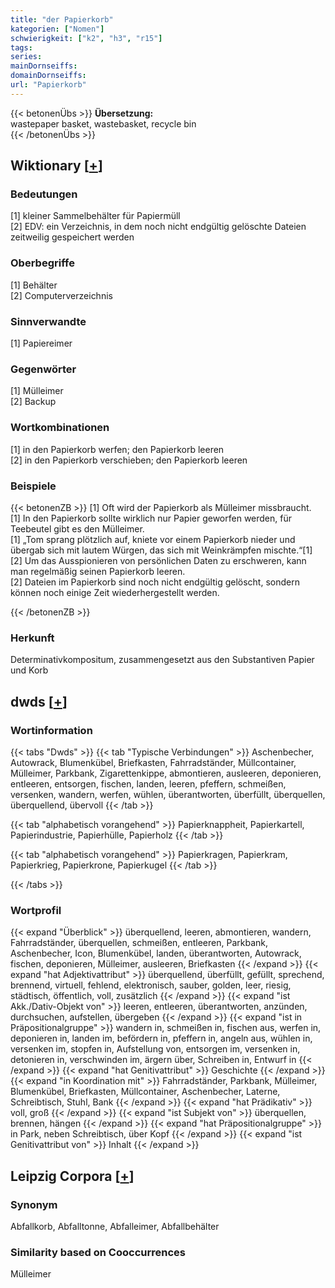 ```yaml
---
title: "der Papierkorb"
kategorien: ["Nomen"]
schwierigkeit: ["k2", "h3", "r15"]
tags:
series:
mainDornseiffs:
domainDornseiffs:
url: "Papierkorb"
---
```


{{< betonenÜbs >}}
**Übersetzung:**  
wastepaper basket, wastebasket, recycle bin  
{{< /betonenÜbs >}}

## Wiktionary [[+](https://de.wiktionary.org/wiki/Papierkorb)]

### Bedeutungen
[1] kleiner Sammelbehälter für Papiermüll  
[2] EDV: ein Verzeichnis, in dem noch nicht endgültig gelöschte Dateien zeitweilig gespeichert werden  

### Oberbegriffe
[1] Behälter  
[2] Computerverzeichnis  

### Sinnverwandte
[1] Papiereimer  

### Gegenwörter
[1] Mülleimer  
[2] Backup  

### Wortkombinationen
[1] in den Papierkorb werfen; den Papierkorb leeren  
[2] in den Papierkorb verschieben; den Papierkorb leeren  

### Beispiele
{{< betonenZB >}}
[1] Oft wird der Papierkorb als Mülleimer missbraucht.  
[1] In den Papierkorb sollte wirklich nur Papier geworfen werden, für Teebeutel gibt es den Mülleimer.  
[1] „Tom sprang plötzlich auf, kniete vor einem Papierkorb nieder und übergab sich mit lautem Würgen, das sich mit Weinkrämpfen mischte.“[1]  
[2] Um das Ausspionieren von persönlichen Daten zu erschweren, kann man regelmäßig seinen Papierkorb leeren.  
[2] Dateien im Papierkorb sind noch nicht endgültig gelöscht, sondern können noch einige Zeit wiederhergestellt werden.  

{{< /betonenZB >}}
### Herkunft
Determinativkompositum, zusammengesetzt aus den Substantiven Papier und Korb  



## dwds [[+](https://www.dwds.de/wb/Papierkorb)]

### Wortinformation
{{< tabs "Dwds" >}}
{{< tab "Typische Verbindungen" >}}
Aschenbecher, Autowrack, Blumenkübel, Briefkasten, Fahrradständer, Müllcontainer, Mülleimer, Parkbank, Zigarettenkippe, abmontieren, ausleeren, deponieren, entleeren, entsorgen, fischen, landen, leeren, pfeffern, schmeißen, versenken, wandern, werfen, wühlen, überantworten, überfüllt, überquellen, überquellend, übervoll
{{< /tab >}}

{{< tab "alphabetisch vorangehend" >}}
Papierknappheit, Papierkartell, Papierindustrie, Papierhülle, Papierholz
{{< /tab >}}

{{< tab "alphabetisch vorangehend" >}}
Papierkragen, Papierkram, Papierkrieg, Papierkrone, Papierkugel
{{< /tab >}}

{{< /tabs >}}

### Wortprofil
{{< expand "Überblick" >}} überquellend, leeren, abmontieren, wandern, Fahrradständer, überquellen, schmeißen, entleeren, Parkbank, Aschenbecher, Icon, Blumenkübel, landen, überantworten, Autowrack, fischen, deponieren, Mülleimer, ausleeren, Briefkasten {{< /expand >}}
{{< expand "hat Adjektivattribut" >}} überquellend, überfüllt, gefüllt, sprechend, brennend, virtuell, fehlend, elektronisch, sauber, golden, leer, riesig, städtisch, öffentlich, voll, zusätzlich {{< /expand >}}
{{< expand "ist Akk./Dativ-Objekt von" >}} leeren, entleeren, überantworten, anzünden, durchsuchen, aufstellen, übergeben {{< /expand >}}
{{< expand "ist in Präpositionalgruppe" >}} wandern in, schmeißen in, fischen aus, werfen in, deponieren in, landen im, befördern in, pfeffern in, angeln aus, wühlen in, versenken im, stopfen in, Aufstellung von, entsorgen im, versenken in, detonieren in, verschwinden im, ärgern über, Schreiben in, Entwurf in {{< /expand >}}
{{< expand "hat Genitivattribut" >}} Geschichte {{< /expand >}}
{{< expand "in Koordination mit" >}} Fahrradständer, Parkbank, Mülleimer, Blumenkübel, Briefkasten, Müllcontainer, Aschenbecher, Laterne, Schreibtisch, Stuhl, Bank {{< /expand >}}
{{< expand "hat Prädikativ" >}} voll, groß {{< /expand >}}
{{< expand "ist Subjekt von" >}} überquellen, brennen, hängen {{< /expand >}}
{{< expand "hat Präpositionalgruppe" >}} in Park, neben Schreibtisch, über Kopf {{< /expand >}}
{{< expand "ist Genitivattribut von" >}} Inhalt {{< /expand >}}

## Leipzig Corpora [[+](https://corpora.uni-leipzig.de/en/res?word=Papierkorb&corpusId=deu_newscrawl-public_2018)]


### Synonym
Abfallkorb, Abfalltonne, Abfalleimer, Abfallbehälter


### Similarity based on Cooccurrences
Mülleimer

